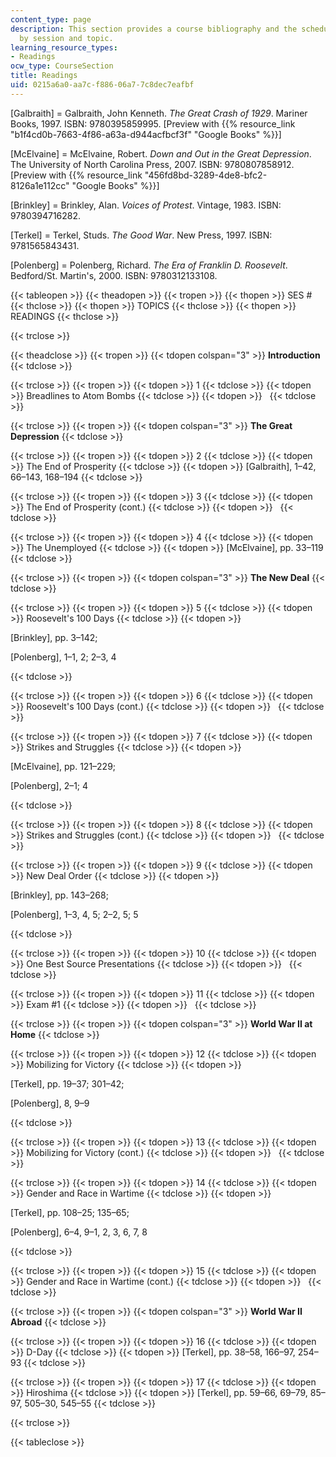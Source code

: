 ```yaml
---
content_type: page
description: This section provides a course bibliography and the schedule of readings
  by session and topic.
learning_resource_types:
- Readings
ocw_type: CourseSection
title: Readings
uid: 0215a6a0-aa7c-f886-06a7-7c8dec7eafbf
---
```


\[Galbraith\] = Galbraith, John Kenneth. _The Great Crash of 1929_. Mariner Books, 1997. ISBN: 9780395859995. \[Preview with {{% resource_link "b1f4cd0b-7663-4f86-a63a-d944acfbcf3f" "Google Books" %}}\]

\[McElvaine\] = McElvaine, Robert. _Down and Out in the Great Depression_. The University of North Carolina Press, 2007. ISBN: 9780807858912. \[Preview with {{% resource_link "456fd8bd-3289-4de8-bfc2-8126a1e112cc" "Google Books" %}}\]

\[Brinkley\] = Brinkley, Alan. _Voices of Protest_. Vintage, 1983. ISBN: 9780394716282.

\[Terkel\] = Terkel, Studs. _The Good War_. New Press, 1997. ISBN: 9781565843431.

\[Polenberg\] = Polenberg, Richard. _The Era of Franklin D. Roosevelt_. Bedford/St. Martin's, 2000. ISBN: 9780312133108.

{{< tableopen >}}
{{< theadopen >}}
{{< tropen >}}
{{< thopen >}}
SES #
{{< thclose >}}
{{< thopen >}}
TOPICS
{{< thclose >}}
{{< thopen >}}
READINGS
{{< thclose >}}

{{< trclose >}}

{{< theadclose >}}
{{< tropen >}}
{{< tdopen colspan="3" >}}
**Introduction**
{{< tdclose >}}

{{< trclose >}}
{{< tropen >}}
{{< tdopen >}}
1
{{< tdclose >}}
{{< tdopen >}}
Breadlines to Atom Bombs
{{< tdclose >}}
{{< tdopen >}}
 
{{< tdclose >}}

{{< trclose >}}
{{< tropen >}}
{{< tdopen colspan="3" >}}
**The Great Depression**
{{< tdclose >}}

{{< trclose >}}
{{< tropen >}}
{{< tdopen >}}
2
{{< tdclose >}}
{{< tdopen >}}
The End of Prosperity
{{< tdclose >}}
{{< tdopen >}}
\[Galbraith\], 1–42, 66–143, 168–194
{{< tdclose >}}

{{< trclose >}}
{{< tropen >}}
{{< tdopen >}}
3
{{< tdclose >}}
{{< tdopen >}}
The End of Prosperity (cont.)
{{< tdclose >}}
{{< tdopen >}}
 
{{< tdclose >}}

{{< trclose >}}
{{< tropen >}}
{{< tdopen >}}
4
{{< tdclose >}}
{{< tdopen >}}
The Unemployed
{{< tdclose >}}
{{< tdopen >}}
\[McElvaine\], pp. 33–119
{{< tdclose >}}

{{< trclose >}}
{{< tropen >}}
{{< tdopen colspan="3" >}}
**The New Deal**
{{< tdclose >}}

{{< trclose >}}
{{< tropen >}}
{{< tdopen >}}
5
{{< tdclose >}}
{{< tdopen >}}
Roosevelt's 100 Days
{{< tdclose >}}
{{< tdopen >}}


\[Brinkley\], pp. 3–142;

\[Polenberg\], 1–1, 2; 2–3, 4


{{< tdclose >}}

{{< trclose >}}
{{< tropen >}}
{{< tdopen >}}
6
{{< tdclose >}}
{{< tdopen >}}
Roosevelt's 100 Days (cont.)
{{< tdclose >}}
{{< tdopen >}}
 
{{< tdclose >}}

{{< trclose >}}
{{< tropen >}}
{{< tdopen >}}
7
{{< tdclose >}}
{{< tdopen >}}
Strikes and Struggles
{{< tdclose >}}
{{< tdopen >}}


\[McElvaine\], pp. 121–229;

\[Polenberg\], 2–1; 4


{{< tdclose >}}

{{< trclose >}}
{{< tropen >}}
{{< tdopen >}}
8
{{< tdclose >}}
{{< tdopen >}}
Strikes and Struggles (cont.)
{{< tdclose >}}
{{< tdopen >}}
 
{{< tdclose >}}

{{< trclose >}}
{{< tropen >}}
{{< tdopen >}}
9
{{< tdclose >}}
{{< tdopen >}}
New Deal Order
{{< tdclose >}}
{{< tdopen >}}


\[Brinkley\], pp. 143–268;

\[Polenberg\], 1–3, 4, 5; 2–2, 5; 5


{{< tdclose >}}

{{< trclose >}}
{{< tropen >}}
{{< tdopen >}}
10
{{< tdclose >}}
{{< tdopen >}}
One Best Source Presentations
{{< tdclose >}}
{{< tdopen >}}
 
{{< tdclose >}}

{{< trclose >}}
{{< tropen >}}
{{< tdopen >}}
11
{{< tdclose >}}
{{< tdopen >}}
Exam #1
{{< tdclose >}}
{{< tdopen >}}
 
{{< tdclose >}}

{{< trclose >}}
{{< tropen >}}
{{< tdopen colspan="3" >}}
**World War II at Home**
{{< tdclose >}}

{{< trclose >}}
{{< tropen >}}
{{< tdopen >}}
12
{{< tdclose >}}
{{< tdopen >}}
Mobilizing for Victory
{{< tdclose >}}
{{< tdopen >}}


\[Terkel\], pp. 19–37; 301–42;

\[Polenberg\], 8, 9–9


{{< tdclose >}}

{{< trclose >}}
{{< tropen >}}
{{< tdopen >}}
13
{{< tdclose >}}
{{< tdopen >}}
Mobilizing for Victory (cont.)
{{< tdclose >}}
{{< tdopen >}}
 
{{< tdclose >}}

{{< trclose >}}
{{< tropen >}}
{{< tdopen >}}
14
{{< tdclose >}}
{{< tdopen >}}
Gender and Race in Wartime
{{< tdclose >}}
{{< tdopen >}}


\[Terkel\], pp. 108–25; 135–65;

\[Polenberg\], 6–4, 9–1, 2, 3, 6, 7, 8


{{< tdclose >}}

{{< trclose >}}
{{< tropen >}}
{{< tdopen >}}
15
{{< tdclose >}}
{{< tdopen >}}
Gender and Race in Wartime (cont.)
{{< tdclose >}}
{{< tdopen >}}
 
{{< tdclose >}}

{{< trclose >}}
{{< tropen >}}
{{< tdopen colspan="3" >}}
**World War II Abroad**
{{< tdclose >}}

{{< trclose >}}
{{< tropen >}}
{{< tdopen >}}
16
{{< tdclose >}}
{{< tdopen >}}
D-Day
{{< tdclose >}}
{{< tdopen >}}
\[Terkel\], pp. 38–58, 166–97, 254–93
{{< tdclose >}}

{{< trclose >}}
{{< tropen >}}
{{< tdopen >}}
17
{{< tdclose >}}
{{< tdopen >}}
Hiroshima
{{< tdclose >}}
{{< tdopen >}}
\[Terkel\], pp. 59–66, 69–79, 85–97, 505–30, 545–55
{{< tdclose >}}

{{< trclose >}}

{{< tableclose >}}